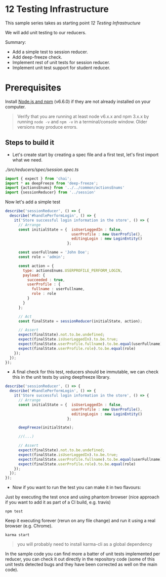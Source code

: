 # 12 Testing Infrastructure

This sample series takes as starting point _12 Testing Infrastructure_

We will add unit testing to our reducers.

Summary:

- Add a simple test to session reducer.
- Add deep-freeze check.
- Implement rest of unit tests for session reducer.
- Implement unit test support for student reducer.



# Prerequisites

Install [Node.js and npm](https://nodejs.org/en/) (v6.6.0) if they are not already installed on your computer.

> Verify that you are running at least node v6.x.x and npm 3.x.x by running `node -v` and `npm -v` in a terminal/console window. Older versions may produce errors.

## Steps to build it

- Let's create start by creating a spec file and a first test, let's first import what we need.

_./src/reducers/spec/session.spec.ts_

```javascript
import { expect } from 'chai';
import * as deepFreeze from 'deep-freeze';
import {actionsEnums} from '../../common/actionsEnums'
import {sessionReducer} from '../session'

```

Now let's add a simple test

```javascript
describe('sessionReducer', () => {
  describe('#handlePerformLogin', () => {
    it('Store successful login information in the store', () => {
      // Arrange
      const initialState = {  isUserLoggedIn : false,
                              userProfile : new UserProfile(),
                              editingLogin : new LoginEntity()
                            };

      const userFullname = 'John Doe';
      const role = 'admin';

      const action = {
        type: actionsEnums.USERPROFILE_PERFORM_LOGIN,
        payload: {
          succeeded : true,
          userProfile : {
            fullname : userFullname,
            role : role
          }
        }
      };

      // Act
      const finalState = sessionReducer(initialState, action);

      // Assert
      expect(finalState).not.to.be.undefined;
      expect(finalState.isUserLoggedIn).to.be.true;
      expect(finalState.userProfile.fullname).to.be.equal(userFullname)
      expect(finalState.userProfile.role).to.be.equal(role)
    });
  });
});
```

- A final check for this test, reducers should be immutable, we can check this
in the unit tests by using deepfreeze library.

```javascript
describe('sessionReducer', () => {
  describe('#handlePerformLogin', () => {
    it('Store successful login information in the store', () => {
      // Arrange
      const initialState = {  isUserLoggedIn : false,
                              userProfile : new UserProfile(),
                              editingLogin : new LoginEntity()
                            };

      deepFreeze(initialState);

      //(...)

      // Assert
      expect(finalState).not.to.be.undefined;
      expect(finalState.isUserLoggedIn).to.be.true;
      expect(finalState.userProfile.fullname).to.be.equal(userFullname)
      expect(finalState.userProfile.role).to.be.equal(role)
    });
  });
});
```

- Now if you want to run the test you can make it in two flavours:

Just by executing the test once and using phantom browser (nice approach if you want
to add it as part of a CI build, e.g. travis)

```
npm test
```

Keep it executing forever (rerun on any file change) and run it using a real browser
(e.g. Chrome).

```
karma start
```

> you will probably need to install karma-cli as a global dependency


In the sample code you can find more a batter of unit tests implemented per reducer,
you can check it out directly in the repository code (some of this unit tests
detected bugs and they have been corrected as well on the main code).
